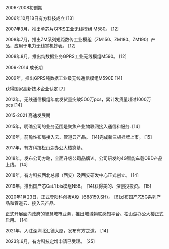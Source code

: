 2006-2008初创期

2006年10月18日有方科技成立 [13]

2007年3月，推出单芯片GPRS工业无线模组 M580。 [12]

2008年7月，推出ZM系列短距数传工业模组（ZM150、ZM180、ZM190）产品，应用于电力无线掌机抄表。 [12]

2008年8月，推出纯数据业务GPRS工业无线模组M590。 [12]

2009-2014 成长期

2009年，推出GPRS纯数据工业级无线通信模组M590E [14]

获得国家高新技术企业认定 [7]

2012年，无线通信模组年度发货量突破500万pcs，累计发货量超过1000万pcs [14]

2015-2021 高速发展期

2015年，明确公司的业务范围是聚焦产业物联网接入通信和服务. [14]

2016年，前瞻性布局接入云、管道云产品。 [14]完成新三板挂牌上市。 [15]

2017年，有方科技松山湖办公大楼奠基。

2018年，发布公司方略，全面升级公司品牌VI。公司研发的4G智能车载OBD产品上线。 [14]

2018年，有方科技西北总部（西安）及西安研发中心正式创立。 [14]

2019年，推出国产芯Cat.1 bis模组N58。 [14]获得美的、深创投投资。 [15]

2020年1月23日，正式登陆科创板A股（688159.SH）。 [6]发布国产芯5G系列产品和管道云、接入云产品.

正式开展面向政府的智慧城市业务，推出城域物联感知平台。松山湖办公大楼正式启用。 [14]

2021年，入驻深圳北汇德大厦，发布有方之道。 [14]

2023年6月，有方科技定增申请已受理。 [25]